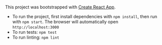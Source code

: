 This project was bootstrapped with [Create React App](https://github.com/facebookincubator/create-react-app).

* To run the project, first install dependencies with `npm install`, then run with `npm start`. The browser will automatically open `http://localhost:3000`
* To run tests: `npm test`
* To run linting: `npm lint`
